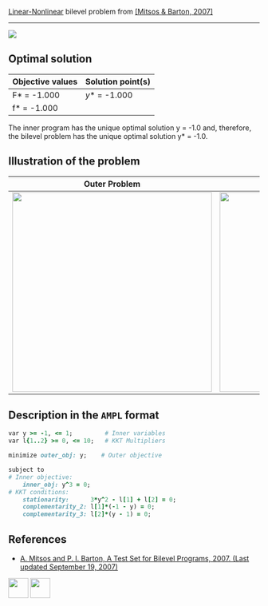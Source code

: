 [Linear-Nonlinear](/BASBLib/LP-NLP-problems) bilevel problem from [\[Mitsos & Barton, 2007\]][Mitsos & Barton, 2007]

---

![](/BASBLib/images/mb_2007_06_eq.jpg)

## Optimal solution

Objective values   | Solution point(s) |
------------------ | ----------------- |
F* = -1.000        | _y_* = -1.000     |
f* = -1.000        |                   |

The inner program has the unique optimal solution y = -1.0 and, therefore, the bilevel problem has the unique optimal solution y* = -1.0.

## Illustration of the problem

Outer Problem    | Inner Problem    |
---------------- | ---------------- |
<img src="/BASBLib/images/mb_2007_06_outer.jpg" width="400"> | <img src="/BASBLib/images/mb_2007_06_inner.jpg" width="400"> |

## Description in the `AMPL` format

```ruby
var y >= -1, <= 1;         # Inner variables
var l{1..2} >= 0, <= 10;   # KKT Multipliers

minimize outer_obj: y;    # Outer objective

subject to
# Inner objective:
    inner_obj: y^3 = 0;
# KKT conditions:
    stationarity:      3*y^2 - l[1] + l[2] = 0;
    complementarity_2: l[1]*(-1 - y) = 0;
    complementarity_3: l[2]*(y - 1) = 0;
```

##  References

 - [A. Mitsos and P. I. Barton, A Test Set for Bilevel Programs, 2007. (Last updated September 19, 2007)](https://www.researchgate.net/publication/228455291_A_test_set_for_bilevel_programs)

[<img src="http://www.interupgrade.com/images/pfeil-backbutton.png" width="40" height="40">](/BASBLib/LP-NLP-problems "Back to summary of LP-NLP bilevel problems")
[<img src="https://cdn1.iconfinder.com/data/icons/MetroStation-PNG/128/MB__home.png" width="40" height="40">](/BASBLib/index "Back to homepage")

[Mitsos & Barton, 2007]: https://www.researchgate.net/publication/228455291_A_test_set_for_bilevel_programs
